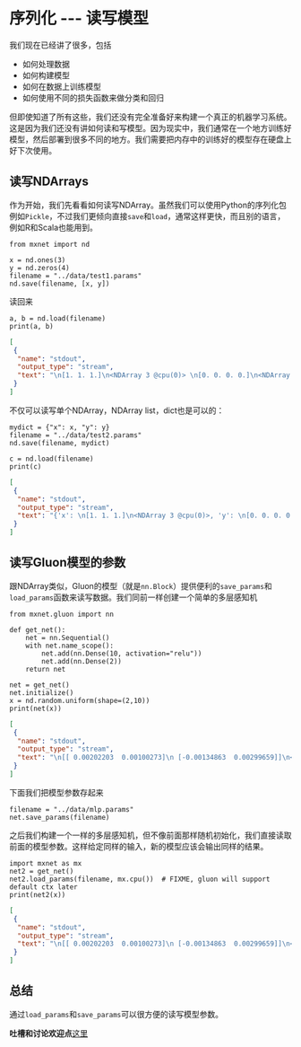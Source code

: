 # 序列化 --- 读写模型

我们现在已经讲了很多，包括

- 如何处理数据
- 如何构建模型
- 如何在数据上训练模型
- 如何使用不同的损失函数来做分类和回归

但即使知道了所有这些，我们还没有完全准备好来构建一个真正的机器学习系统。这是因为我们还没有讲如何读和写模型。因为现实中，我们通常在一个地方训练好模型，然后部署到很多不同的地方。我们需要把内存中的训练好的模型存在硬盘上好下次使用。

## 读写NDArrays

作为开始，我们先看看如何读写NDArray。虽然我们可以使用Python的序列化包例如`Pickle`，不过我们更倾向直接`save`和`load`，通常这样更快，而且别的语言，例如R和Scala也能用到。

```{.python .input  n=1}
from mxnet import nd

x = nd.ones(3)
y = nd.zeros(4)
filename = "../data/test1.params"
nd.save(filename, [x, y])
```

读回来

```{.python .input  n=2}
a, b = nd.load(filename)
print(a, b)
```

```{.json .output n=2}
[
 {
  "name": "stdout",
  "output_type": "stream",
  "text": "\n[1. 1. 1.]\n<NDArray 3 @cpu(0)> \n[0. 0. 0. 0.]\n<NDArray 4 @cpu(0)>\n"
 }
]
```

不仅可以读写单个NDArray，NDArray list，dict也是可以的：

```{.python .input  n=3}
mydict = {"x": x, "y": y}
filename = "../data/test2.params"
nd.save(filename, mydict)
```

```{.python .input  n=4}
c = nd.load(filename)
print(c)
```

```{.json .output n=4}
[
 {
  "name": "stdout",
  "output_type": "stream",
  "text": "{'x': \n[1. 1. 1.]\n<NDArray 3 @cpu(0)>, 'y': \n[0. 0. 0. 0.]\n<NDArray 4 @cpu(0)>}\n"
 }
]
```

## 读写Gluon模型的参数

跟NDArray类似，Gluon的模型（就是`nn.Block`）提供便利的`save_params`和`load_params`函数来读写数据。我们同前一样创建一个简单的多层感知机

```{.python .input  n=5}
from mxnet.gluon import nn

def get_net():
    net = nn.Sequential()
    with net.name_scope():
        net.add(nn.Dense(10, activation="relu"))
        net.add(nn.Dense(2))
    return net

net = get_net()
net.initialize()
x = nd.random.uniform(shape=(2,10))
print(net(x))
```

```{.json .output n=5}
[
 {
  "name": "stdout",
  "output_type": "stream",
  "text": "\n[[ 0.00202203  0.00100273]\n [-0.00134863  0.00299659]]\n<NDArray 2x2 @cpu(0)>\n"
 }
]
```

下面我们把模型参数存起来

```{.python .input  n=6}
filename = "../data/mlp.params"
net.save_params(filename)
```

之后我们构建一个一样的多层感知机，但不像前面那样随机初始化，我们直接读取前面的模型参数。这样给定同样的输入，新的模型应该会输出同样的结果。

```{.python .input  n=7}
import mxnet as mx
net2 = get_net()
net2.load_params(filename, mx.cpu())  # FIXME, gluon will support default ctx later 
print(net2(x))
```

```{.json .output n=7}
[
 {
  "name": "stdout",
  "output_type": "stream",
  "text": "\n[[ 0.00202203  0.00100273]\n [-0.00134863  0.00299659]]\n<NDArray 2x2 @cpu(0)>\n"
 }
]
```

## 总结

通过`load_params`和`save_params`可以很方便的读写模型参数。

**吐槽和讨论欢迎点**[这里](https://discuss.gluon.ai/t/topic/1255)
